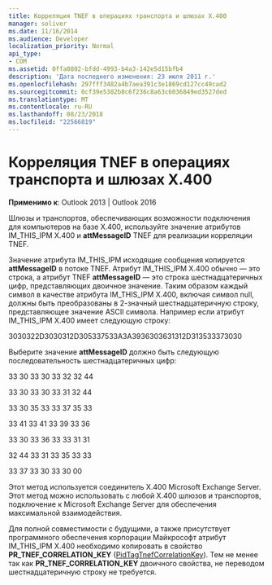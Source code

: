```yaml
---
title: Корреляция TNEF в операциях транспорта и шлюзах X.400
manager: soliver
ms.date: 11/16/2014
ms.audience: Developer
localization_priority: Normal
api_type:
- COM
ms.assetid: 0ffa0802-bfdd-4993-b4a3-142e5d15bfb4
description: 'Дата последнего изменения: 23 июля 2011 г.'
ms.openlocfilehash: 297fff3482a4b7aea391c3e1869cd127cc49cad2
ms.sourcegitcommit: 0cf39e5382b8c6f236c8a63c6036849ed3527ded
ms.translationtype: MT
ms.contentlocale: ru-RU
ms.lasthandoff: 08/23/2018
ms.locfileid: "22566819"
---
```

# <a name="tnef-correlation-in-x400-gateways-and-transports"></a>Корреляция TNEF в операциях транспорта и шлюзах X.400

  
  
**Применимо к**: Outlook 2013 | Outlook 2016 
  
Шлюзы и транспортов, обеспечивающих возможности подключения для компьютеров на базе X.400, используйте значение атрибутов IM_THIS_IPM X.400 и **attMessageID** TNEF для реализации корреляции TNEF. 
  
Значение атрибута IM_THIS_IPM исходящие сообщения копируется **attMessageID** в потоке TNEF. Атрибут IM_THIS_IPM X.400 обычно — это строка, а атрибут TNEF **attMessageID** — это строка шестнадцатеричных цифр, представляющих двоичное значение. Таким образом каждый символ в качестве атрибута IM_THIS_IPM X.400, включая символ null, должны быть преобразованы в 2-значный шестнадцатеричную строку, представляющее значение ASCII символа. Например если атрибут IM_THIS_IPM X.400 имеет следующую строку: 
  
3030322D3030312D305337533A3A3936303631312D313533373030
  
Выберите значение **attMessageID** должно быть следующую последовательность шестнадцатеричных цифр: 
  
33 30 33 30 33 32 32 44
  
33 30 33 30 33 31 32 44
  
33 30 35 33 33 37 35 33
  
33 41 33 41 33 39 33 36
  
33 30 33 36 33 33 31 31
  
32 44 33 31 33 35 33 33
  
33 37 33 30 33 30 00
  
Этот метод используется соединитель X.400 Microsoft Exchange Server. Этот метод можно использовать с любой X.400 шлюзов и транспортов, подключение к Microsoft Exchange Server для обеспечения максимальной взаимодействия.
  
Для полной совместимости с будущими, а также присутствует программного обеспечения корпорации Майкрософт атрибут IM_THIS_IPM X.400 необходимо копировать в свойство **PR_TNEF_CORRELATION_KEY** ([PidTagTnefCorrelationKey](pidtagtnefcorrelationkey-canonical-property.md)). Тем не менее так как **PR_TNEF_CORRELATION_KEY** двоичного свойства, не переводом шестнадцатеричную строку не требуется. 
  

